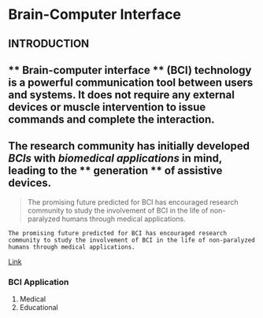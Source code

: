 # Brain-Computer Interface
## INTRODUCTION 

** Brain-computer interface ** (BCI) technology is a powerful communication tool
between users and systems. It does not require any external devices or muscle
intervention to issue commands and complete the interaction.
------------------------------------------------------------------------
The research community has initially developed ***BCIs*** with ___biomedical___ __*applications*__ in mind,
__leading__ to the ** generation ** of assistive devices.
------------------------------------------------------------------------
> The promising future predicted for BCI has encouraged research
community to study the involvement of BCI in the life of non-paralyzed humans
through medical applications.

`The promising future predicted for BCI has encouraged research
community to study the involvement of BCI in the life of non-paralyzed humans
through medical applications.`

[Link](https://en.wikipedia.org/wiki/Brain%E2%80%93computer_interface)

### BCI Application

1. Medical
2. Educational
